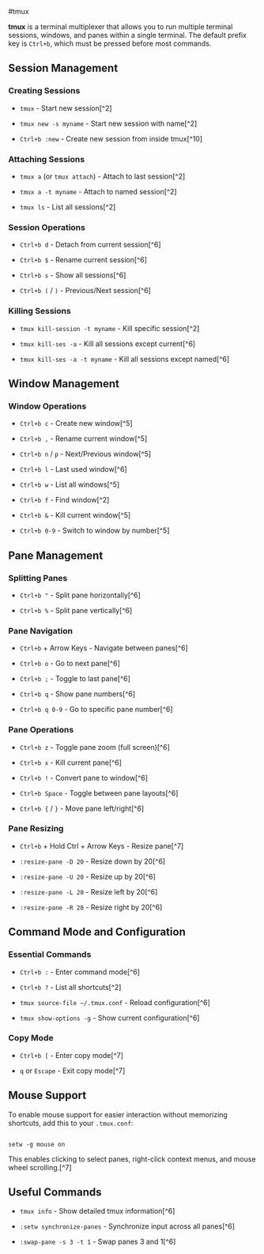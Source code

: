 
#tmux

**tmux** is a terminal multiplexer that allows you to run multiple terminal sessions, windows, and panes within a single terminal. The default prefix key is `Ctrl+b`, which must be pressed before most commands.
## Session Management

### Creating Sessions

- `tmux` - Start new session[^2]

- `tmux new -s myname` - Start new session with name[^2]

- `Ctrl+b :new` - Create new session from inside tmux[^10]
### Attaching Sessions

  - `tmux a` (or `tmux attach`) - Attach to last session[^2]

- `tmux a -t myname` - Attach to named session[^2]

- `tmux ls` - List all sessions[^2]

### Session Operations

  - `Ctrl+b d` - Detach from current session[^6]

- `Ctrl+b $` - Rename current session[^6]

- `Ctrl+b s` - Show all sessions[^6]

- `Ctrl+b (` / `)` - Previous/Next session[^6]

### Killing Sessions

- `tmux kill-session -t myname` - Kill specific session[^2]

- `tmux kill-ses -a` - Kill all sessions except current[^6]

- `tmux kill-ses -a -t myname` - Kill all sessions except named[^6]

## Window Management

 ### Window Operations

- `Ctrl+b c` - Create new window[^5]

- `Ctrl+b ,` - Rename current window[^5]

- `Ctrl+b n` / `p` - Next/Previous window[^5]

- `Ctrl+b l` - Last used window[^6]

- `Ctrl+b w` - List all windows[^5]

- `Ctrl+b f` - Find window[^2]

- `Ctrl+b &` - Kill current window[^5]

- `Ctrl+b 0-9` - Switch to window by number[^5]

## Pane Management

### Splitting Panes

 - `Ctrl+b "` - Split pane horizontally[^6]

- `Ctrl+b %` - Split pane vertically[^6]
### Pane Navigation

- `Ctrl+b` + Arrow Keys - Navigate between panes[^6]

- `Ctrl+b o` - Go to next pane[^6]

- `Ctrl+b ;` - Toggle to last pane[^6]

- `Ctrl+b q` - Show pane numbers[^6]

- `Ctrl+b q 0-9` - Go to specific pane number[^6]
### Pane Operations

- `Ctrl+b z` - Toggle pane zoom (full screen)[^6]

- `Ctrl+b x` - Kill current pane[^6]

- `Ctrl+b !` - Convert pane to window[^6]

- `Ctrl+b Space` - Toggle between pane layouts[^6]

- `Ctrl+b {` / `}` - Move pane left/right[^6]
### Pane Resizing

- `Ctrl+b` + Hold Ctrl + Arrow Keys - Resize pane[^7]

- `:resize-pane -D 20` - Resize down by 20[^6]

- `:resize-pane -U 20` - Resize up by 20[^6]

- `:resize-pane -L 20` - Resize left by 20[^6]

- `:resize-pane -R 20` - Resize right by 20[^6]

## Command Mode and Configuration

### Essential Commands

- `Ctrl+b :` - Enter command mode[^6]

- `Ctrl+b ?` - List all shortcuts[^2]

- `tmux source-file ~/.tmux.conf` - Reload configuration[^6]

- `tmux show-options -g` - Show current configuration[^6]
### Copy Mode

- `Ctrl+b [` - Enter copy mode[^7]

- `q` or `Escape` - Exit copy mode[^7]
## Mouse Support
 

To enable mouse support for easier interaction without memorizing shortcuts, add this to your `.tmux.conf`:

  
```

setw -g mouse on

```

  

This enables clicking to select panes, right-click context menus, and mouse wheel scrolling.[^7]

  

## Useful Commands

  

- `tmux info` - Show detailed tmux information[^6]

- `:setw synchronize-panes` - Synchronize input across all panes[^6]

- `:swap-pane -s 3 -t 1` - Swap panes 3 and 1[^6]